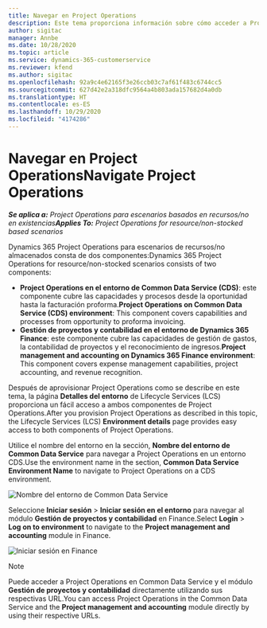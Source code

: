 ```yaml
---
title: Navegar en Project Operations
description: Este tema proporciona información sobre cómo acceder a Project Operations desde Lifecycle Services.
author: sigitac
manager: Annbe
ms.date: 10/28/2020
ms.topic: article
ms.service: dynamics-365-customerservice
ms.reviewer: kfend
ms.author: sigitac
ms.openlocfilehash: 92a9c4e62165f3e26ccb03c7af61f483c6744cc5
ms.sourcegitcommit: 627d42e2a318dfc9564a4b803ada157682d4a0db
ms.translationtype: HT
ms.contentlocale: es-ES
ms.lasthandoff: 10/29/2020
ms.locfileid: "4174286"
---
```

# <a name="navigate-project-operations"></a><span data-ttu-id="20ff1-103">Navegar en Project Operations</span><span class="sxs-lookup"><span data-stu-id="20ff1-103">Navigate Project Operations</span></span>

<span data-ttu-id="20ff1-104">_**Se aplica a:** Project Operations para escenarios basados en recursos/no en existencias_</span><span class="sxs-lookup"><span data-stu-id="20ff1-104">_**Applies To:** Project Operations for resource/non-stocked based scenarios_</span></span>

<span data-ttu-id="20ff1-105">Dynamics 365 Project Operations para escenarios de recursos/no almacenados consta de dos componentes:</span><span class="sxs-lookup"><span data-stu-id="20ff1-105">Dynamics 365 Project Operations for resource/non-stocked scenarios consists of two components:</span></span> 

 - <span data-ttu-id="20ff1-106">**Project Operations en el entorno de Common Data Service (CDS)**: este componente cubre las capacidades y procesos desde la oportunidad hasta la facturación proforma.</span><span class="sxs-lookup"><span data-stu-id="20ff1-106">**Project Operations on Common Data Service (CDS) environment**: This component covers capabilities and processes from opportunity to proforma invoicing.</span></span> 
 - <span data-ttu-id="20ff1-107">**Gestión de proyectos y contabilidad en el entorno de Dynamics 365 Finance**: este componente cubre las capacidades de gestión de gastos, la contabilidad de proyectos y el reconocimiento de ingresos.</span><span class="sxs-lookup"><span data-stu-id="20ff1-107">**Project management and accounting on Dynamics 365 Finance environment**: This component covers expense management capabilities, project accounting, and revenue recognition.</span></span> 

<span data-ttu-id="20ff1-108">Después de aprovisionar Project Operations como se describe en este tema, la página **Detalles del entorno** de Lifecycle Services (LCS) proporciona un fácil acceso a ambos componentes de Project Operations.</span><span class="sxs-lookup"><span data-stu-id="20ff1-108">After you provision Project Operations as described in this topic, the Lifecycle Services (LCS) **Environment details** page provides easy access to both components of Project Operations.</span></span>  

<span data-ttu-id="20ff1-109">Utilice el nombre del entorno en la sección, **Nombre del entorno de Common Data Service** para navegar a Project Operations en un entorno CDS.</span><span class="sxs-lookup"><span data-stu-id="20ff1-109">Use the environment name in the section, **Common Data Service Environment Name** to navigate to Project Operations on a CDS environment.</span></span> 

  ![Nombre del entorno de Common Data Service](./media/environment-name.PNG)

<span data-ttu-id="20ff1-111">Seleccione **Iniciar sesión** > **Iniciar sesión en el entorno** para navegar al módulo **Gestión de proyectos y contabilidad** en Finance.</span><span class="sxs-lookup"><span data-stu-id="20ff1-111">Select **Login** > **Log on to environment** to navigate to the **Project management and accounting** module in Finance.</span></span>  

   ![Iniciar sesión en Finance](./media/environment-login.PNG)

> [!NOTE]
> <span data-ttu-id="20ff1-113">Puede acceder a Project Operations en Common Data Service y el módulo **Gestión de proyectos y contabilidad** directamente utilizando sus respectivas URL.</span><span class="sxs-lookup"><span data-stu-id="20ff1-113">You can access Project Operations in the Common Data Service and the **Project management and accounting** module directly by using their respective URLs.</span></span> 
